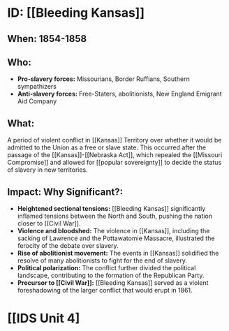 # ID: [[Bleeding Kansas]] 
## When: 1854-1858

## Who:
* **Pro-slavery forces:**  Missourians, Border Ruffians, Southern sympathizers
* **Anti-slavery forces:** Free-Staters, abolitionists, New England Emigrant Aid Company

## What:
A period of violent conflict in [[Kansas]] Territory over whether it would be admitted to the Union as a free or slave state. This occurred after the passage of the [[Kansas]]-[[Nebraska Act]], which repealed the [[Missouri Compromise]] and allowed for [[popular sovereignty]] to decide the status of slavery in new territories.

## Impact: Why Significant?: 
* **Heightened sectional tensions:** [[Bleeding Kansas]] significantly inflamed tensions between the North and South, pushing the nation closer to [[Civil War]].
* **Violence and bloodshed:** The violence in [[Kansas]], including the sacking of Lawrence and the Pottawatomie Massacre, illustrated the ferocity of the debate over slavery.
* **Rise of abolitionist movement:** The events in [[Kansas]] solidified the resolve of many abolitionists to fight for the end of slavery.
* **Political polarization:** The conflict further divided the political landscape, contributing to the formation of the Republican Party.
* **Precursor to [[Civil War]]:** [[Bleeding Kansas]] served as a violent foreshadowing of the larger conflict that would erupt in 1861. 

# [[IDS Unit 4]